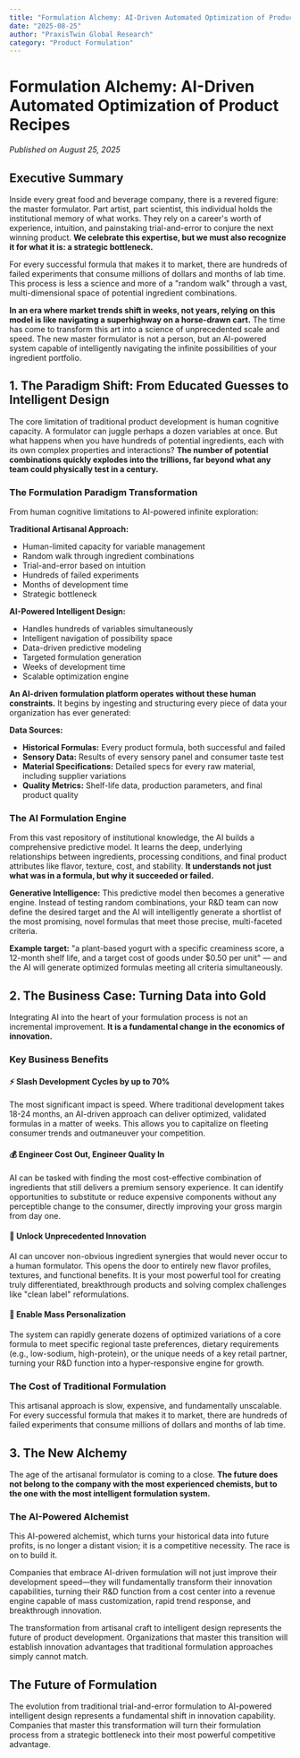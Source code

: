 ```yaml
---
title: "Formulation Alchemy: AI-Driven Automated Optimization of Product Recipes"
date: "2025-08-25"
author: "PraxisTwin Global Research"
category: "Product Formulation"
---
```


# Formulation Alchemy: AI-Driven Automated Optimization of Product Recipes

*Published on August 25, 2025*

## Executive Summary

Inside every great food and beverage company, there is a revered figure: the master formulator. Part artist, part scientist, this individual holds the institutional memory of what works. They rely on a career's worth of experience, intuition, and painstaking trial-and-error to conjure the next winning product. **We celebrate this expertise, but we must also recognize it for what it is: a strategic bottleneck.**

For every successful formula that makes it to market, there are hundreds of failed experiments that consume millions of dollars and months of lab time. This process is less a science and more of a "random walk" through a vast, multi-dimensional space of potential ingredient combinations.

**In an era where market trends shift in weeks, not years, relying on this model is like navigating a superhighway on a horse-drawn cart.** The time has come to transform this art into a science of unprecedented scale and speed. The new master formulator is not a person, but an AI-powered system capable of intelligently navigating the infinite possibilities of your ingredient portfolio.

## 1. The Paradigm Shift: From Educated Guesses to Intelligent Design

The core limitation of traditional product development is human cognitive capacity. A formulator can juggle perhaps a dozen variables at once. But what happens when you have hundreds of potential ingredients, each with its own complex properties and interactions? **The number of potential combinations quickly explodes into the trillions, far beyond what any team could physically test in a century.**

### The Formulation Paradigm Transformation

From human cognitive limitations to AI-powered infinite exploration:

**Traditional Artisanal Approach:**
- Human-limited capacity for variable management
- Random walk through ingredient combinations
- Trial-and-error based on intuition
- Hundreds of failed experiments
- Months of development time
- Strategic bottleneck

**AI-Powered Intelligent Design:**
- Handles hundreds of variables simultaneously
- Intelligent navigation of possibility space
- Data-driven predictive modeling
- Targeted formulation generation
- Weeks of development time
- Scalable optimization engine

**An AI-driven formulation platform operates without these human constraints.** It begins by ingesting and structuring every piece of data your organization has ever generated:

**Data Sources:**
- **Historical Formulas:** Every product formula, both successful and failed
- **Sensory Data:** Results of every sensory panel and consumer taste test
- **Material Specifications:** Detailed specs for every raw material, including supplier variations
- **Quality Metrics:** Shelf-life data, production parameters, and final product quality

### The AI Formulation Engine

From this vast repository of institutional knowledge, the AI builds a comprehensive predictive model. It learns the deep, underlying relationships between ingredients, processing conditions, and final product attributes like flavor, texture, cost, and stability. **It understands not just what was in a formula, but why it succeeded or failed.**

**Generative Intelligence:** This predictive model then becomes a generative engine. Instead of testing random combinations, your R&D team can now define the desired target and the AI will intelligently generate a shortlist of the most promising, novel formulas that meet those precise, multi-faceted criteria.

**Example target:** "a plant-based yogurt with a specific creaminess score, a 12-month shelf life, and a target cost of goods under $0.50 per unit" — and the AI will generate optimized formulas meeting all criteria simultaneously.

## 2. The Business Case: Turning Data into Gold

Integrating AI into the heart of your formulation process is not an incremental improvement. **It is a fundamental change in the economics of innovation.**

### Key Business Benefits

#### ⚡ Slash Development Cycles by up to 70%

The most significant impact is speed. Where traditional development takes 18-24 months, an AI-driven approach can deliver optimized, validated formulas in a matter of weeks. This allows you to capitalize on fleeting consumer trends and outmaneuver your competition.

#### 💰 Engineer Cost Out, Engineer Quality In

AI can be tasked with finding the most cost-effective combination of ingredients that still delivers a premium sensory experience. It can identify opportunities to substitute or reduce expensive components without any perceptible change to the consumer, directly improving your gross margin from day one.

#### 🚀 Unlock Unprecedented Innovation

AI can uncover non-obvious ingredient synergies that would never occur to a human formulator. This opens the door to entirely new flavor profiles, textures, and functional benefits. It is your most powerful tool for creating truly differentiated, breakthrough products and solving complex challenges like "clean label" reformulations.

#### 🎯 Enable Mass Personalization

The system can rapidly generate dozens of optimized variations of a core formula to meet specific regional taste preferences, dietary requirements (e.g., low-sodium, high-protein), or the unique needs of a key retail partner, turning your R&D function into a hyper-responsive engine for growth.

### The Cost of Traditional Formulation

This artisanal approach is slow, expensive, and fundamentally unscalable. For every successful formula that makes it to market, there are hundreds of failed experiments that consume millions of dollars and months of lab time.

## 3. The New Alchemy

The age of the artisanal formulator is coming to a close. **The future does not belong to the company with the most experienced chemists, but to the one with the most intelligent formulation system.**

### The AI-Powered Alchemist

This AI-powered alchemist, which turns your historical data into future profits, is no longer a distant vision; it is a competitive necessity. The race is on to build it.

Companies that embrace AI-driven formulation will not just improve their development speed—they will fundamentally transform their innovation capabilities, turning their R&D function from a cost center into a revenue engine capable of mass customization, rapid trend response, and breakthrough innovation.

The transformation from artisanal craft to intelligent design represents the future of product development. Organizations that master this transition will establish innovation advantages that traditional formulation approaches simply cannot match.

## The Future of Formulation

The evolution from traditional trial-and-error formulation to AI-powered intelligent design represents a fundamental shift in innovation capability. Companies that master this transformation will turn their formulation process from a strategic bottleneck into their most powerful competitive advantage.
